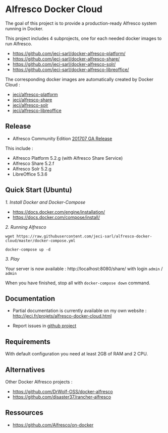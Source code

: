 # Alfresco Docker Cloud

The goal of this project is to provide a production-ready Alfresco system running in Docker.

This project includes 4 subprojects, one for each needed docker images to run Alfresco.

- <https://github.com/jeci-sarl/docker-alfresco-platform/>
- <https://github.com/jeci-sarl/docker-alfresco-share/>
- <https://github.com/jeci-sarl/docker-alfresco-solr/>
- <https://github.com/jeci-sarl/docker-alfresco-libreoffice/>

The corresponding docker images are automatically created by Docker Cloud :

- [jeci/alfresco-platform](https://hub.docker.com/r/jeci/alfresco-platform/)
- [jeci/alfresco-share](https://hub.docker.com/r/jeci/alfresco-share/)
- [jeci/alfresco-solr](https://hub.docker.com/r/jeci/alfresco-solr/)
- [jeci/alfresco-libreoffice](https://hub.docker.com/r/jeci/alfresco-libreoffice/)

## Release

- Alfresco Community Edition [201707 GA Release](https://community.alfresco.com/docs/DOC-7034-alfresco-community-edition-201704-ga-release)

This include :

- Alfresco Platform 5.2.g (with Alfresco Share Service)
- Alfresco Share 5.2.f
- Alfresco Solr 5.2.g
- LibreOffice 5.3.6

## Quick Start (Ubuntu)

*1. Install Docker and Docker-Compose*

 -  <https://docs.docker.com/engine/installation/>
 -  <https://docs.docker.com/compose/install/>


*2. Running Alfresco*

```
wget https://raw.githubusercontent.com/jeci-sarl/alfresco-docker-cloud/master/docker-compose.yml

docker-compose up -d
```

*3. Play*

Your server is now available : http://localhost:8080/share/ with login `admin` / `admin`

When you have finished, stop all with `docker-compose down` command.


## Documentation

* Partial documentation is currently available on my own website : http://jeci.fr/projets/alfresco-docker-cloud.html


* Report issues in [github project](https://github.com/jeci-sarl/alfresco-docker-cloud/issues)


## Requirements

With default configuration you need at least 2GB of RAM and 2 CPU.


## Alternatives

Other Docker Alfresco projects :

*   https://github.com/DrWolf-OSS/docker-alfresco
*   https://github.com/disaster37/rancher-alfresco


## Ressources

*   https://github.com/Alfresco/on-docker
